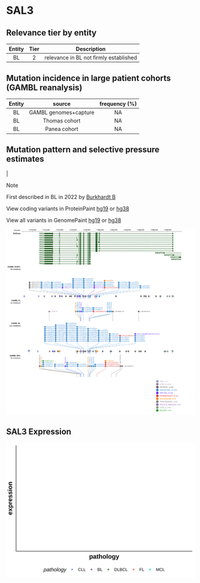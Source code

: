 # SAL3

## Relevance tier by entity

|Entity|Tier|Description                           |
|:------:|:----:|--------------------------------------|
|BL    |2   |relevance in BL not firmly established|

## Mutation incidence in large patient cohorts (GAMBL reanalysis)

|Entity|source               |frequency (%)|
|:------:|:---------------------:|:-------------:|
|BL    |GAMBL genomes+capture|NA           |
|BL    |Thomas cohort        |NA           |
|BL    |Panea cohort         |NA           |

## Mutation pattern and selective pressure estimates

|


> [!NOTE]
> First described in BL in 2022 by [Burkhardt B](https://pubmed.ncbi.nlm.nih.gov/35794096)


View coding variants in ProteinPaint [hg19](https://morinlab.github.io/LLMPP/GAMBL/SAL3_protein.html)  or [hg38](https://morinlab.github.io/LLMPP/GAMBL/SAL3_protein_hg38.html)

View all variants in GenomePaint [hg19](https://morinlab.github.io/LLMPP/GAMBL/SAL3.html)  or [hg38](https://morinlab.github.io/LLMPP/GAMBL/SAL3_hg38.html)

![image](images/proteinpaint/SAL3.svg)
## SAL3 Expression
![image](images/gene_expression/SAL3_by_pathology.svg)
<!-- ORIGIN: burkhardtClinicalRelevanceMolecular2022b -->
